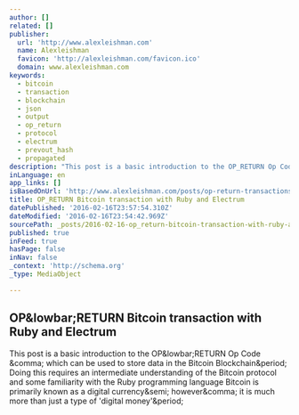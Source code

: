 ```yaml
---
author: []
related: []
publisher:
  url: 'http://www.alexleishman.com'
  name: Alexleishman
  favicon: 'http://alexleishman.com/favicon.ico'
  domain: www.alexleishman.com
keywords:
  - bitcoin
  - transaction
  - blockchain
  - json
  - output
  - op_return
  - protocol
  - electrum
  - prevout_hash
  - propagated
description: "This post is a basic introduction to the OP_RETURN Op Code , which can be used to store data in the Bitcoin Blockchain. Doing this requires an intermediate understanding of the Bitcoin protocol and some familiarity with the Ruby programming language Bitcoin is primarily known as a digital currency; however, it is much more than just a type of 'digital money'."
inLanguage: en
app_links: []
isBasedOnUrl: 'http://www.alexleishman.com/posts/op-return-transactions/'
title: OP_RETURN Bitcoin transaction with Ruby and Electrum
datePublished: '2016-02-16T23:57:54.310Z'
dateModified: '2016-02-16T23:54:42.969Z'
sourcePath: _posts/2016-02-16-op_return-bitcoin-transaction-with-ruby-and-electrum.md
published: true
inFeed: true
hasPage: false
inNav: false
_context: 'http://schema.org'
_type: MediaObject

---
```

<article style=""><h1>OP&amp;lowbar;RETURN Bitcoin transaction with Ruby and Electrum</h1><p>This post is a basic introduction to the OP&amp;lowbar;RETURN Op Code &amp;comma; which can be used to store data in the Bitcoin Blockchain&amp;period; Doing this requires an intermediate understanding of the Bitcoin protocol and some familiarity with the Ruby programming language Bitcoin is primarily known as a digital currency&amp;semi; however&amp;comma; it is much more than just a type of 'digital money'&amp;period;</p></article>